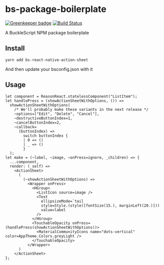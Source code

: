 # bs-package-boilerplate

[![Greenkeeper badge](https://badges.greenkeeper.io/Astrocoders/bs-package-boilerplate.svg)](https://greenkeeper.io/)
[![Build Status](https://travis-ci.org/Astrocoders/bs-package-boilerplate.svg?branch=master)](https://travis-ci.org/Astrocoders/bs-package-boilerplate)

A BuckleScript NPM package boilerplate

## Install
```
yarn add bs-react-native-action-sheet
```
And then update your bsconfig.json with it

## Usage
```reason
let component = ReasonReact.statelessComponent("ListItem");
let handlePress = (showActionSheetWithOptions, ()) =>
  showActionSheetWithOptions(
    /* We'll probably make these variants in the next release */
    ~options=["Edit", "Delete", "Cancel"],
    ~destructiveButtonIndex=1,
    ~cancelButtonIndex=2,
    ~callback=
      (buttonIndex) =>
        switch buttonIndex {
        | 0 => ()
        | _ => ()
        }
  );
let make = (~label, ~image, ~onPress=ignore, _children) => {
  ...component,
  render: (_self) =>
    <ActionSheet>
      (
        (~showActionSheetWithOptions) =>
          <Wrapper onPress>
            <HGroup>
              <ListIcon source=image />
              <Text
                ellipsizeMode=`tail
                style=Style.(style([fontSize(15.), marginLeft(20.)]))
                value=label
              />
            </HGroup>
            <TouchableOpacity onPress=(handlePress(showActionSheetWithOptions))>
              <MaterialCommunityIcons name="dots-vertical" color=AppTheme.Colors.greyLight />
            </TouchableOpacity>
          </Wrapper>
      )
    </ActionSheet>
};
```
